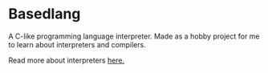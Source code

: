 # Basedlang

A C-like programming language interpreter. Made as a hobby project for me to learn about interpreters and compilers.

Read more about interpreters [here.](https://interpreterbook.com)